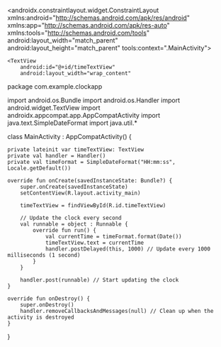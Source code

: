 <?xml version="1.0" encoding="utf-8"?>
<androidx.constraintlayout.widget.ConstraintLayout xmlns:android="http://schemas.android.com/apk/res/android"
    xmlns:app="http://schemas.android.com/apk/res-auto"
    xmlns:tools="http://schemas.android.com/tools"
    android:layout_width="match_parent"
    android:layout_height="match_parent"
    tools:context=".MainActivity">

    <TextView
        android:id="@+id/timeTextView"
        android:layout_width="wrap_content"
  package com.example.clockapp

import android.os.Bundle
import android.os.Handler
import android.widget.TextView
import androidx.appcompat.app.AppCompatActivity
import java.text.SimpleDateFormat
import java.util.*

class MainActivity : AppCompatActivity() {

    private lateinit var timeTextView: TextView
    private val handler = Handler()
    private val timeFormat = SimpleDateFormat("HH:mm:ss", Locale.getDefault())

    override fun onCreate(savedInstanceState: Bundle?) {
        super.onCreate(savedInstanceState)
        setContentView(R.layout.activity_main)

        timeTextView = findViewById(R.id.timeTextView)

        // Update the clock every second
        val runnable = object : Runnable {
            override fun run() {
                val currentTime = timeFormat.format(Date())
                timeTextView.text = currentTime
                handler.postDelayed(this, 1000) // Update every 1000 milliseconds (1 second)
            }
        }

        handler.post(runnable) // Start updating the clock
    }

    override fun onDestroy() {
        super.onDestroy()
        handler.removeCallbacksAndMessages(null) // Clean up when the activity is destroyed
    }
}
